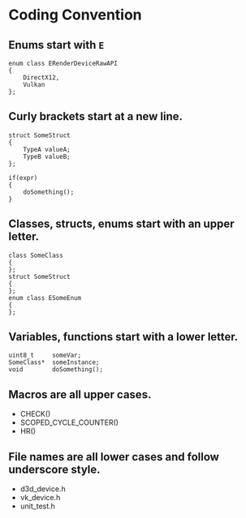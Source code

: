# Coding Convention

## Enums start with `E`
```
enum class ERenderDeviceRawAPI
{
	DirectX12,
	Vulkan
};
```

## Curly brackets start at a new line.
```
struct SomeStruct
{
	TypeA valueA;
	TypeB valueB;
};

if(expr)
{
	doSomething();
}
```

## Classes, structs, enums start with an upper letter.
```
class SomeClass
{
};
struct SomeStruct
{
};
enum class ESomeEnum
{
};
```

## Variables, functions start with a lower letter.
```
uint8_t     someVar;
SomeClass*  someInstance;
void        doSomething();
```

## Macros are all upper cases.
* CHECK()
* SCOPED_CYCLE_COUNTER()
* HR()

## File names are all lower cases and follow underscore style.
* d3d_device.h
* vk_device.h
* unit_test.h

